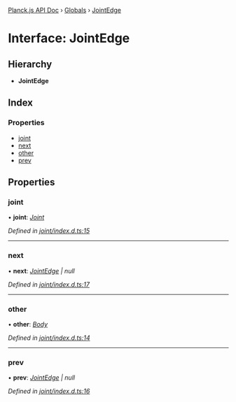 [Planck.js API Doc](../README.md) › [Globals](../globals.md) › [JointEdge](jointedge.md)

# Interface: JointEdge

## Hierarchy

* **JointEdge**

## Index

### Properties

* [joint](jointedge.md#joint)
* [next](jointedge.md#next)
* [other](jointedge.md#other)
* [prev](jointedge.md#prev)

## Properties

###  joint

• **joint**: *[Joint](../classes/joint.md)*

*Defined in [joint/index.d.ts:15](https://github.com/shakiba/planck.js/blob/9a1fbe4/lib/joint/index.d.ts#L15)*

___

###  next

• **next**: *[JointEdge](jointedge.md) | null*

*Defined in [joint/index.d.ts:17](https://github.com/shakiba/planck.js/blob/9a1fbe4/lib/joint/index.d.ts#L17)*

___

###  other

• **other**: *[Body](../classes/body.md)*

*Defined in [joint/index.d.ts:14](https://github.com/shakiba/planck.js/blob/9a1fbe4/lib/joint/index.d.ts#L14)*

___

###  prev

• **prev**: *[JointEdge](jointedge.md) | null*

*Defined in [joint/index.d.ts:16](https://github.com/shakiba/planck.js/blob/9a1fbe4/lib/joint/index.d.ts#L16)*
